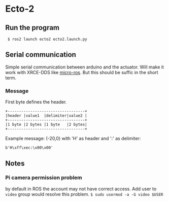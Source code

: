 # Ecto-2

## Run the program
```
 $ ros2 launch ecto2 ecto2.launch.py
```

## Serial communication
Simple serial communication between arduino and the actuator. Will make it work with XRCE-DDS like [micro-ros](https://micro-ros.github.io/). But this should be suffic in the short term.

### Message
First byte defines the header. 

```
+----------------------------------+
|header |value1  |delimiter|value2 |
+----------------------------------+
|1 byte |2 bytes |1 byte   |2 bytes|
+----------------------------------+
```

Example message:
(-20,0) with 'H' as header and ':' as delimiter:

```
b'H\xff\xec:\x00\x00'
```

## Notes
### Pi camera permission problem
by default in ROS the account may not have correct access. Add user to `video` group would resolve this problem.
`$ sudo usermod -a -G video $USER`
